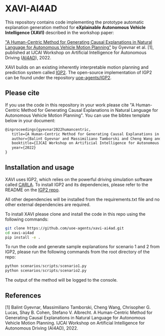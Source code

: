 # XAVI-AI4AD

This repository contains code implementing the prototype automatic explanation generation method for **eXplainable Autonomous Vehicle Intelligence (XAVI)** described in the workshop paper:

["A Human-Centric Method for Generating Causal Explanations in Natural Language for Autonomous Vehicle Motion Planning"](https://arxiv.org/abs/2206.08783)
by Gyevnar et al. [1], published at IJCAI Workshop on Artificial Intelligence for Autonomous Driving ([AI4AD](https://learn-to-race.org/workshop-ai4ad-ijcai2022/)), 2022.

XAVI builds on an existing inherently interpretable motion planning and prediction system called [IGP2](https://ieeexplore.ieee.org/abstract/document/9560849).
The open-source implementation of IGP2 can be found under the repository [uoe-agents/IGP2](https://github.com/uoe-agents/IGP2).

## Please cite

If you use the code in this repository in your work please cite "A Human-Centric Method for Generating Causal Explanations in Natural Language for Autonomous Vehicle Motion Planning".
You can use the bibtex template below in your document:

```latex
@inproceedings{gyevnar2022humancentric,
   title={A Human-Centric Method for Generating Causal Explanations in Natural Language for Autonomous Vehicle Motion Planning},
   author={Balint Gyevnar and Massimiliano Tamborski and Cheng Wang and Chrisopher G. Lucas and Shay B. Cohen and Stefano V. Albrecht},
   booktitle={IJCAI Workshop on Artificial Intelligence for Autonomous Driving (AI4AD)},
   year={2022}
}
```

## Installation and usage

XAVI uses IGP2, which relies on the powerful driving simulation software called [CARLA](https://carla.org/).
To install IGP2 and its dependencies, please refer to the README on the [IGP2 repo](https://github.com/uoe-agents/IGP2). 

All other dependencies will be installed from the requirements.txt file and no other external dependencies are required.

To install XAVI please clone and install the code in this repo using the following commands:

```bash
git clone https://github.com/uoe-agents/xavi-ai4ad.git
cd xavi-ai4ad
pip install -e .
```

To run the code and generate sample explanations for scenario 1 and 2 from IGP2, please run the following commands from the root directory of the repo:

```python
python scenarios/scripts/scenario1.py
python scenarios/scripts/scenario2.py
```

The output of the method will be logged to the console.

## References

[1] Balint Gyevnar, Massimiliano Tamborski, Cheng Wang, Chrisopher G. Lucas, Shay B. Cohen, Stefano V. Albrecht. A Human-Centric Method for Generating Causal Explanations in Natural Language for Autonomous Vehicle Motion Planning. IJCAI Workshop on Artificial Intelligence for Autonomous Driving (AI4AD), 2022.  